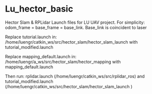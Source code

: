 # Lu_hector_basic
Hector Slam &amp; RPLidar Launch files for LU UAV project. For simplicity: odom_frame = base_frame = base_link. Base_link is coincident to laser

Replace tutorial.launch in:
 /home/luengr/catkin_ws/src/hector_slam/hector_slam_launch 
 with tutorial_modified.launch

Replace mapping_default.launch in:
 /home/luengr/a_ws/src/hector_slam/hector_mapping
 with mapping_default.launch

Then run:
rplidar.launch (/home/luengr/catkin_ws/src/rplidar_ros)
and
tutorial_modified.launch (/home/luengr/catkin_ws/src/hector_slam/hector_slam_launch )
